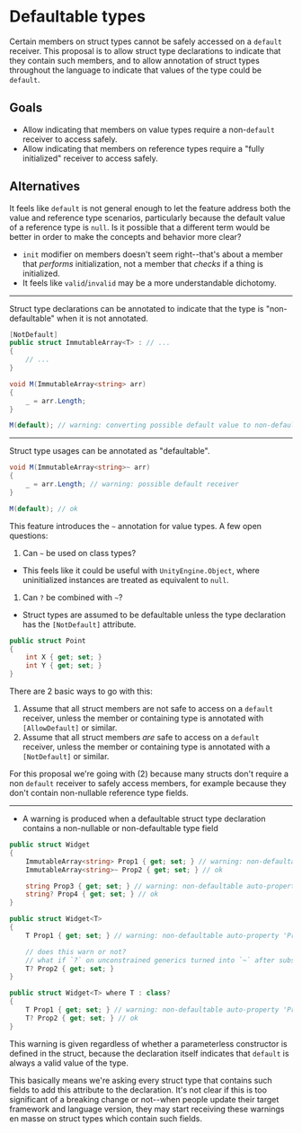 # Defaultable types

Certain members on struct types cannot be safely accessed on a `default` receiver.
This proposal is to allow struct type declarations to indicate that they contain such members,
and to allow annotation of struct types throughout the language to indicate that values of the type could be `default`.

## Goals
- Allow indicating that members on value types require a non-`default` receiver to access safely.
- Allow indicating that members on reference types require a "fully initialized" receiver to access safely.

## Alternatives

It feels like `default` is not general enough to let the feature address both the value and reference type scenarios, particularly because the default value of a reference type is `null`. Is it possible that a different term would be better in order to make the concepts and behavior more clear?

- `init` modifier on members doesn't seem right--that's about a member that *performs* initialization, not a member that *checks* if a thing is initialized.
- It feels like `valid`/`invalid` may be a more understandable dichotomy.

---

Struct type declarations can be annotated to indicate that the type is "non-defaultable" when it is not annotated.

```cs
[NotDefault]
public struct ImmutableArray<T> : // ...
{
    // ...
}

void M(ImmutableArray<string> arr)
{
    _ = arr.Length;
}

M(default); // warning: converting possible default value to non-defaultable type.
```

---

Struct type usages can be annotated as "defaultable".

```cs
void M(ImmutableArray<string>~ arr)
{
    _ = arr.Length; // warning: possible default receiver
}

M(default); // ok
```

This feature introduces the `~` annotation for value types. A few open questions:

1. Can `~` be used on class types?
  - This feels like it could be useful with `UnityEngine.Object`, where uninitialized instances are treated as equivalent to `null`. 
1. Can `?` be combined with `~`?

- Struct types are assumed to be defaultable unless the type declaration has the `[NotDefault]` attribute.

```cs
public struct Point
{
    int X { get; set; }
    int Y { get; set; }
}
```

There are 2 basic ways to go with this:
1. Assume that all struct members are not safe to access on a `default` receiver, unless the member or containing type is annotated with `[AllowDefault]` or similar.
2. Assume that all struct members *are* safe to access on a `default` receiver, unless the member or containing type is annotated with a `[NotDefault]` or similar.

For this proposal we're going with (2) because many structs don't require a non `default` receiver to safely access members, for example because they don't contain non-nullable reference type fields.

---

- A warning is produced when a defaultable struct type declaration contains a non-nullable or non-defaultable type field

```cs
public struct Widget
{
    ImmutableArray<string> Prop1 { get; set; } // warning: non-defaultable auto-property 'Prop1' is not permitted on defaultable struct 'Widget'. Consider adding a '[NotDefault]' attribute to 'Widget'.
    ImmutableArray<string>~ Prop2 { get; set; } // ok

    string Prop3 { get; set; } // warning: non-defaultable auto-property 'Prop3' is not permitted on defaultable struct 'Widget'. Consider adding a '[NotDefault]' attribute to 'Widget'.
    string? Prop4 { get; set; } // ok
}

public struct Widget<T>
{
    T Prop1 { get; set; } // warning: non-defaultable auto-property 'Prop1' is not permitted on defaultable struct 'Widget'. Consider adding a '[NotDefault]' attribute to 'Widget'.

    // does this warn or not?
    // what if `?` on unconstrained generics turned into `~` after substitution when the type argument is a value type?
    T? Prop2 { get; set; }
}

public struct Widget<T> where T : class?
{
    T Prop1 { get; set; } // warning: non-defaultable auto-property 'Prop1' is not permitted on defaultable struct 'Widget'. Consider adding a '[NotDefault]' attribute to 'Widget'.
    T? Prop2 { get; set; } // ok
}
```

This warning is given regardless of whether a parameterless constructor is defined in the struct, because the declaration itself indicates that `default` is always a valid value of the type.

This basically means we're asking every struct type that contains such fields to add this attribute to the declaration. It's not clear if this is too significant of a breaking change or not--when people update their target framework and language version, they may start receiving these warnings en masse on struct types which contain such fields.